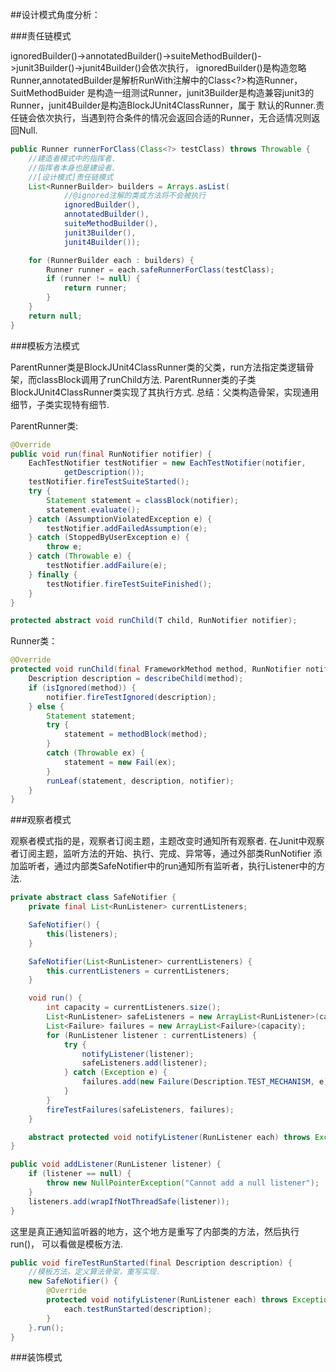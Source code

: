 ##设计模式角度分析：

###责任链模式

ignoredBuilder()->annotatedBuilder()->suiteMethodBuilder()->junit3Builder()->junit4Builder()会依次执行，
ignoredBuilder()是构造忽略Runner,annotatedBuilder是解析RunWith注解中的Class<?>构造Runner，SuitMethodBuider
是构造一组测试Runner，junit3Builder是构造兼容junit3的Runner，junit4Builder是构造BlockJUnit4ClassRunner，属于
默认的Runner.责任链会依次执行，当遇到符合条件的情况会返回合适的Runner，无合适情况则返回Null.

```java
public Runner runnerForClass(Class<?> testClass) throws Throwable {
    //建造者模式中的指挥者.
    //指挥者本身也是建设者.
    //[设计模式]责任链模式
    List<RunnerBuilder> builders = Arrays.asList(
            //@ignored注解的类或方法将不会被执行
            ignoredBuilder(),
            annotatedBuilder(),
            suiteMethodBuilder(),
            junit3Builder(),
            junit4Builder());

    for (RunnerBuilder each : builders) {
        Runner runner = each.safeRunnerForClass(testClass);
        if (runner != null) {
            return runner;
        }
    }
    return null;
}
```

###模板方法模式

ParentRunner<T>类是BlockJUnit4ClassRunner类的父类，run方法指定类逻辑骨架，而classBlock调用了runChild方法.
ParentRunner<T>类的子类BlockJUnit4ClassRunner类实现了其执行方式.
总结：父类构造骨架，实现通用细节，子类实现特有细节.

ParentRunner<T>类:

```java
@Override
public void run(final RunNotifier notifier) {
    EachTestNotifier testNotifier = new EachTestNotifier(notifier,
            getDescription());
    testNotifier.fireTestSuiteStarted();
    try {
        Statement statement = classBlock(notifier);
        statement.evaluate();
    } catch (AssumptionViolatedException e) {
        testNotifier.addFailedAssumption(e);
    } catch (StoppedByUserException e) {
        throw e;
    } catch (Throwable e) {
        testNotifier.addFailure(e);
    } finally {
        testNotifier.fireTestSuiteFinished();
    }
}

protected abstract void runChild(T child, RunNotifier notifier);
```
Runner类：

```java
@Override
protected void runChild(final FrameworkMethod method, RunNotifier notifier) {
    Description description = describeChild(method);
    if (isIgnored(method)) {
        notifier.fireTestIgnored(description);
    } else {
        Statement statement;
        try {
            statement = methodBlock(method);
        }
        catch (Throwable ex) {
            statement = new Fail(ex);
        }
        runLeaf(statement, description, notifier);
    }
}
```

###观察者模式

观察者模式指的是，观察者订阅主题，主题改变时通知所有观察者.
在Junit中观察者订阅主题，监听方法的开始、执行、完成、异常等，通过外部类RunNotifier
添加监听者，通过内部类SafeNotifier中的run通知所有监听者，执行Listener中的方法.

```java
private abstract class SafeNotifier {
    private final List<RunListener> currentListeners;

    SafeNotifier() {
        this(listeners);
    }

    SafeNotifier(List<RunListener> currentListeners) {
        this.currentListeners = currentListeners;
    }

    void run() {
        int capacity = currentListeners.size();
        List<RunListener> safeListeners = new ArrayList<RunListener>(capacity);
        List<Failure> failures = new ArrayList<Failure>(capacity);
        for (RunListener listener : currentListeners) {
            try {
                notifyListener(listener);
                safeListeners.add(listener);
            } catch (Exception e) {
                failures.add(new Failure(Description.TEST_MECHANISM, e));
            }
        }
        fireTestFailures(safeListeners, failures);
    }

    abstract protected void notifyListener(RunListener each) throws Exception;
}

public void addListener(RunListener listener) {
    if (listener == null) {
        throw new NullPointerException("Cannot add a null listener");
    }
    listeners.add(wrapIfNotThreadSafe(listener));
}
```

这里是真正通知监听器的地方，这个地方是重写了内部类的方法，然后执行run()，
可以看做是模板方法.

```java
public void fireTestRunStarted(final Description description) {
    //模板方法，定义算法骨架，重写实现.
    new SafeNotifier() {
        @Override
        protected void notifyListener(RunListener each) throws Exception {
            each.testRunStarted(description);
        }
    }.run();
}
```

###装饰模式
